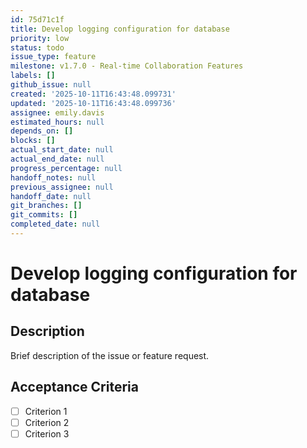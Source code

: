 ```yaml
---
id: 75d71c1f
title: Develop logging configuration for database
priority: low
status: todo
issue_type: feature
milestone: v1.7.0 - Real-time Collaboration Features
labels: []
github_issue: null
created: '2025-10-11T16:43:48.099731'
updated: '2025-10-11T16:43:48.099736'
assignee: emily.davis
estimated_hours: null
depends_on: []
blocks: []
actual_start_date: null
actual_end_date: null
progress_percentage: null
handoff_notes: null
previous_assignee: null
handoff_date: null
git_branches: []
git_commits: []
completed_date: null
---
```


# Develop logging configuration for database

## Description

Brief description of the issue or feature request.

## Acceptance Criteria

- [ ] Criterion 1
- [ ] Criterion 2
- [ ] Criterion 3